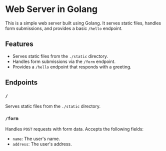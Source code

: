 # Web Server in Golang

This is a simple web server built using Golang. It serves static files, handles form submissions, and provides a basic `/hello` endpoint.

## Features

- Serves static files from the `./static` directory.
- Handles form submissions via the `/form` endpoint.
- Provides a `/hello` endpoint that responds with a greeting.

## Endpoints

### `/`
Serves static files from the `./static` directory.

### `/form`
Handles `POST` requests with form data. Accepts the following fields:
- `name`: The user's name.
- `address`: The user's address.

